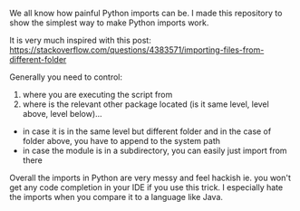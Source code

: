 We all know how painful Python imports can be. 
I made this repository to show the simplest way to make Python imports work.

It is very much inspired with this post:
https://stackoverflow.com/questions/4383571/importing-files-from-different-folder

Generally you need to control: 
1) where you are executing the script from
2) where is the relevant other package located (is it same level, level above, level below)... 
  - in case it is in the same level but different folder and in the case of folder above, you have to append to the system path
  - in case the module is in a subdirectory, you can easily just import from there 
  
Overall the imports in Python are very messy and feel hackish ie. you won't get any code completion in your IDE if you use this trick. 
I especially hate the imports when you compare it to a language like Java.
